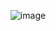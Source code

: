 <div align = "center">
  
  ![image](https://github.com/Sisir2311/CodeWithMe/assets/74948767/dd2971e7-2e88-4eb2-ad11-248a3272f7fd)

</div>
